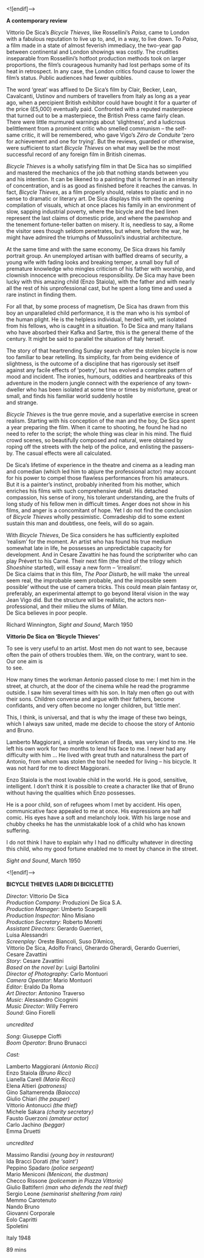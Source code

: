 <![endif]-->

**A contemporary review**

Vittorio De Sica’s _Bicycle Thieves_, like Rossellini’s _Paisa_, came to London with a fabulous reputation to live up to, and, in a way, to live down. To _Paisa_, a film made in a state of almost feverish immediacy, the two-year gap between continental and London showings was costly. The crudities inseparable from Rossellini’s hotfoot production methods took on larger proportions, the film’s courageous humanity had lost perhaps some of its heat in retrospect. In any case, the London critics found cause to lower the film’s status. Public audiences had fewer quibbles.

The word ‘great’ was affixed to De Sica’s film by Clair, Becker, Lean, Cavalcanti, Ustinov and numbers of travellers from Italy as long as a year ago, when a percipient British exhibitor could have bought it for a quarter of the price (£5,000) eventually paid. Confronted with a reputed masterpiece that turned out to be a masterpiece, the British Press came fairly clean. There were little murmured warnings about ‘slightness’, and a ludicrous belittlement from a prominent critic who smelled communism – the self-same critic, it will be remembered, who gave Vigo’s _Zéro de Conduite_ ‘zero for achievement and one for trying’. But the reviews, guarded or otherwise, were sufficient to start _Bicycle Thieves_ on what may well be the most successful record of any foreign film in British cinemas.

_Bicycle Thieves_ is a wholly satisfying film in that De Sica has so simplified and mastered the mechanics of the job that nothing stands between you and his intention. It can be likened to a painting that is formed in an intensity of concentration, and is as good as finished before it reaches the canvas. In fact, _Bicycle Thieves_, as a film properly should, relates to plastic and in no sense to dramatic or literary art. De Sica displays this with the opening compilation of visuals, which at once places his family in an environment of slow, sapping industrial poverty, where the bicycle and the bed linen represent the last claims of domestic pride, and where the pawnshop and the tenement fortune-teller batten on misery. It is, needless to say, a Rome the visitor sees though seldom penetrates, but where, before the war, he might have admired the triumphs of Mussolini’s industrial architecture.

At the same time and with the same economy, De Sica draws his family portrait group. An unemployed artisan with baffled dreams of security, a young wife with fading looks and breaking temper, a small boy full of premature knowledge who mingles criticism of his father with worship, and clownish innocence with precocious responsibility. De Sica may have been lucky with this amazing child (Enzo Staiola), with the father and with nearly all the rest of his unprofessional cast, but he spent a long time and used a rare instinct in finding them.

For all that, by some process of magnetism, De Sica has drawn from this boy an unparalleled child performance, it is the man who is his symbol of the human plight. He is the helpless individual, herded with, yet isolated from his fellows, who is caught in a situation. To De Sica and many Italians who have absorbed their Kafka and Sartre, this is the general theme of the century. It might be said to parallel the situation of Italy herself.

The story of that heartrending Sunday search after the stolen bicycle is now too familiar to bear retelling. Its simplicity, far from being evidence of slightness, is the outcome of a discipline that has rigorously set itself against any facile effects of ‘poetry’, but has evolved a complex pattern of mood and incident. The ironies, humours, oddities and heartbreaks of this adventure in the modern jungle connect with the experience of any town-dweller who has been isolated at some time or times by misfortune, great or small, and finds his familiar world suddenly hostile  
and strange.

_Bicycle Thieves_ is the true genre movie, and a superlative exercise in screen realism. Starting with his conception of the man and the boy, De Sica spent a year preparing the film. When it came to shooting, he found he had no need to refer to the script; the whole thing was clear in his mind. The fluid crowd scenes, so beautifully composed and natural, were obtained by roping off the streets with the help of the police, and enlisting the passers-by. The casual effects were all calculated.

De Sica’s lifetime of experience in the theatre and cinema as a leading man and comedian (which led him to abjure the professional actor) may account for his power to compel those flawless performances from his amateurs. But it is a painter’s instinct, probably inherited from his mother, which enriches his films with such comprehensive detail. His detached compassion, his sense of irony, his tolerant understanding, are the fruits of long study of his fellow men in difficult times. Anger does not show in his films, and anger is a concomitant of hope. Yet I do not find the conclusion of _Bicycle Thieves_ wholly pessimistic. Comradeship did to some extent sustain this man and doubtless, one feels, will do so again.

With _Bicycle Thieves_, De Sica considers he has sufficiently exploited ‘realism’ for the moment. An artist who has found his true medium somewhat late in life, he possesses an unpredictable capacity for development. And in Cesare Zavattini he has found the scriptwriter who can play Prévert to his Carné. Their next film (the third of the trilogy which _Shoeshine_ started), will essay a new form – ‘irrealism’.  
De Sica claims that in this film, _The Poor Disturb_, he will make ‘the unreal seem real, the improbable seem probable, and the impossible seem possible’ without the use of camera tricks. This could mean plain fantasy or, preferably, an experimental attempt to go beyond literal vision in the way Jean Vigo did. But the structure will be realistic, the actors non-professional, and their milieu the slums of Milan.  
De Sica believes in poor people.

Richard Winnington, _Sight and Sound_, March 1950

**Vittorio De Sica on ‘Bicycle Thieves’**

To see is very useful to an artist. Most men do not want to see, because often the pain of others troubles them. We, on the contrary, want to see. Our one aim is  
to see.

How many times the workman Antonio passed close to me: I met him in the street, at church, at the door of the cinema while he read·the programme outside. I saw him several times with his son. In Italy men often go out with their sons. Children converse and argue with their fathers, become confidants, and very often become no longer children, but ‘little men’.

This, I think, is universal, and that is why the image of these two beings, which I always saw united, made me decide to choose the story of Antonio and Bruno.

Lamberto Maggiorani, a simple workman of Breda, was very kind to me. He left his own work for two months to lend his face to me. I never had any difficulty with him ... He lived with great truth and naturalness the part of Antonio, from whom was stolen the tool he needed for living – his bicycle. It was not hard for me to direct Maggiorani.

Enzo Staiola is the most lovable child in the world. He is good, sensitive, intelligent. I don’t think it is possible to create a character like that of Bruno without having the qualities which Enzo possesses.

He is a poor child, son of refugees whom I met by accident. His open, communicative face appealed to me at once. His expressions are half comic. His eyes have a soft and melancholy look. With his large nose and chubby cheeks he has the unmistakable look of a child who has known suffering.

I do not think I have to explain why I had no difficulty whatever in directing this child, who my good fortune enabled me to meet by chance in the street.

_Sight and Sound_, March 1950

<![endif]-->

**BICYCLE THIEVES (LADRI DI BICICLETTE)**

_Director_: Vittorio De Sica  
_Production Company_: Produzioni De Sica S.A.  
_Production Manager_: Umberto Scarpelli  
_Production Inspector_: Nino Misiano  
_Production Secretary_: Roberto Moretti  
_Assistant Directors_: Gerardo Guerrieri,  
Luisa Alessandri  
_Screenplay_: Oreste Biancoli, Suso D’Amico,  
Vittorio De Sica, Adolfo Franci, Gherardo Gherardi, Gerardo Guerrieri, Cesare Zavattini  
_Story_: Cesare Zavattini  
_Based on the novel by_: Luigi Bartolini  
_Director of Photography_: Carlo Montuori  
_Camera Operator_: Mario Montuori  
_Editor_: Eraldo Da Roma  
_Art Director_: Antonino Traverso  
_Music_: Alessandro Cicognini  
_Music Director_: Willy Ferrero  
_Sound_: Gino Fiorelli

_uncredited_

_Song_: Giuseppe Cioffi  
_Boom Operator_: Bruno Brunacci

_Cast:_

Lamberto Maggiorani _(Antonio Ricci)_  
Enzo Staiola _(Bruno Ricci)_  
Lianella Carell _(Maria Ricci)_  
Elena Altieri _(patroness)_  
Gino Saltamerenda _(Baiocco)_  
Giulio Chiari _(the pauper)_  
Vittorio Antonucci _(the thief)_  
Michele Sakara _(charity secretary)_  
Fausto Guerzoni _(amateur actor)_  
Carlo Jachino _(beggar)_  
Emma Druetti

_uncredited_

Massimo Randisi _(young boy in restaurant)_  
Ida Bracci Dorati _(the ‘saint’)_  
Peppino Spadaro _(police sergeant)_  
Mario Meniconi _(Meniconi, the dustman)_  
Checco Rissone _(policeman in Piazza Vittorio)_  
Giulio Battiferri _(man who defends the real thief)_  
Sergio Leone _(seminarist sheltering from rain)_  
Memmo Carotenuto  
Nando Bruno  
Giovanni Corporale  
Eolo Capritti  
Spoletini

Italy 1948

89 mins
<!--stackedit_data:
eyJoaXN0b3J5IjpbLTY3MzY0MDg5MiwtOTQ3NzU2MTgxXX0=
-->
